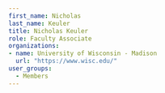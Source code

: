 ```yaml
---
first_name: Nicholas
last_name: Keuler
title: Nicholas Keuler
role: Faculty Associate
organizations:
- name: University of Wisconsin - Madison
  url: "https://www.wisc.edu/"
user_groups:
  - Members
---
```

